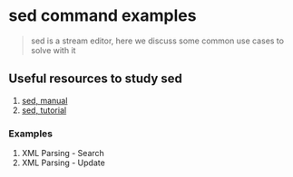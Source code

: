 # sed command examples

> sed is a stream editor, here we discuss some common use cases to solve with it


## Useful resources to study sed
1. [sed, manual](https://www.gnu.org/software/sed/manual/sed.html "sed, manual")
2. [sed, tutorial](http://www.grymoire.com/Unix/Sed.html "sed, tutorial")

### Examples

1. XML Parsing - Search
2. XML Parsing - Update